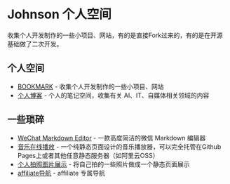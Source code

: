 # Johnson 个人空间
收集个人开发制作的一些小项目、网站，有的是直接Fork过来的，有的是在开源基础做了二次开发。

## 个人空间
- [BOOKMARK](https://szwnba.github.io/szwnba.github.io/) - 收集个人开发制作的一些小项目、网站
- [个人博客](https://szwnba.github.io/affweb/) - 个人的笔记空间，收集有关 AI、IT、自媒体相关领域的内容

## 一些琐碎
- [WeChat Markdown Editor](https://126.plus/md/) - 一款高度简洁的微信 Markdown 编辑器
- [音乐在线播放](https://szwnba.github.io/Gmemp/) - 一个纯静态页面设计的音乐播放器，可以完全托管在Github Pages上或者其他任意静态服务器（如阿里云OSS）
- [个人拍照图片展示](https://szwnba.github.io/space/) - 将自己拍的一些照片做成一个静态页面展示
- [affiliate导航](https://szwnba.github.io/affiliate-bookmark/) - affiliate 专属导航
